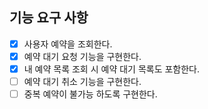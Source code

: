 ## 기능 요구 사항

- [x] 사용자 예약을 조회한다.
- [x] 예약 대기 요청 기능을 구현한다.
- [x] 내 예약 목록 조회 시 예약 대기 목록도 포함한다.
- [ ] 예약 대기 취소 기능을 구현한다.
- [ ] 중복 예약이 불가능 하도록 구현한다.
